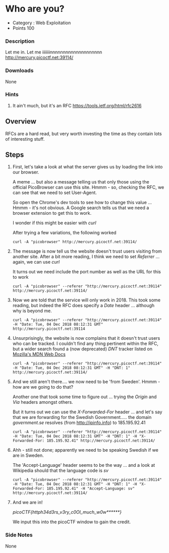 # Who are you?

- Category : Web Exploitation
- Points 100

### Description

Let me in. Let me iiiiiiinnnnnnnnnnnnnnnnnnnn http://mercury.picoctf.net:39114/

### Downloads

None

### Hints

1. It ain't much, but it's an RFC https://tools.ietf.org/html/rfc2616

## Overview

RFCs are a hard read, but very worth investing the time as they contain lots of interesting stuff.

## Steps

1. First, let's take a look at what the server gives us by loading the link into our browser.

   A meme ... but also a message telling us that only those using the official PicoBrowser can use this site. Hmmm - so, checking the RFC, we can see that we need to set User-Agent.

   So open the Chrome's dev tools to see how to change this value ... Hmmm - it's not obvious. A Google search tells us that we need a browser extension to get this to work.

   I wonder if this might be easier with _curl_

   After trying a few variations, the following worked

   ```
   curl -A "picobrowser" http://mercury.picoctf.net:39114/
   ```

2. The message is now tell us the website doesn't trust users visiting from another site.
   After a bit more reading, I think we need to set _Referrer_ ... again, we can use _curl_

   It turns out we need include the port number as well as the URL for this to work

   ```
   curl -A "picobrowser" --referer "http://mercury.picoctf.net:39114" http://mercury.picoctf.net:39114/
   ```

3. Now we are told that the service will only work in 2018.
   This took some reading, but indeed the RFC does specify a _Date_ header ... although why is beyond me.

   ```
   curl -A "picobrowser" --referer "http://mercury.picoctf.net:39114" -H "Date: Tue, 04 Dec 2018 08:12:31 GMT" http://mercury.picoctf.net:39114
   ```

4. Unsurprisingly, the website is now complains that it doesn't trust users who can be tracked.
   I couldn't find any thing pertinent within the RFC, but a wider search found a (now deprecated) _DNT_ tracker listed on [Mozilla's MDN Web Docs](https://developer.mozilla.org/en-US/docs/Web/HTTP/Headers/DNT)

   ```
   curl -A "picobrowser" --referer "http://mercury.picoctf.net:39114" -H "Date: Tue, 04 Dec 2018 08:12:31 GMT" -H "DNT: 1" http://mercury.picoctf.net:39114/
   ```

5. And we still aren't there.... we now need to be 'from Sweden'. Hmmm - how are we going to do that?

   Another one that took some time to figure out ... trying the _Origin_ and _Via_ headers amongst others.

   But it turns out we can use the _X-Forwarded-For_ header ... and let's say that we are forwarding for the Swedish Government..... the domain _government.se_ resolves (from http://ipinfo.info) to 185.195.92.41

   ```
   curl -A "picobrowser" --referer "http://mercury.picoctf.net:39114" -H "Date: Tue, 04 Dec 2018 08:12:31 GMT" -H "DNT: 1" -H "X-Forwarded-For: 185.195.92.41" http://mercury.picoctf.net:39114/
   ```

6. Ahh - still not done; apparently we need to be speaking Swedish if we are in Sweden.

   The 'Accept-Language' header seems to be the way ... and a look at Wikipedia should that the language code is _sv_

   ```
   curl -A "picobrowser" --referer "http://mercury.picoctf.net:39114" -H "Date: Tue, 04 Dec 2018 08:12:31 GMT" -H "DNT: 1" -H "X-Forwarded-For: 185.195.92.41" -H "Accept-Language: sv" http://mercury.picoctf.net:39114/
   ```

7. And we are in!

   _picoCTF{http*h34d3rs_v3ry_c0Ol_much_w0w***\*\***}_

   We input this into the picoCTF window to gain the credit.

### Side Notes

None
